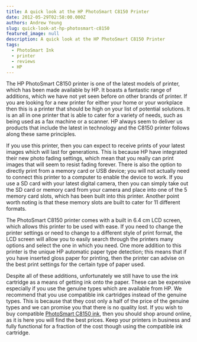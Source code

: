 ```yaml
---
title: A quick look at the HP PhotoSmart C8150 Printer
date: 2012-05-29T02:58:00.000Z
authors: Andrew Yeung
slug: quick-look-at-hp-photosmart-c8150
featured_image: null
description: A quick look at the HP PhotoSmart C8150 Printer
tags:
  - PhotoSmart Ink
  - printer
  - reviews
  - HP
---
```

The HP PhotoSmart C8150 printer is one of the latest models of printer, which has been made available by HP. It boasts a fantastic range of additions, which we have not yet seen before on other brands of printer. If you are looking for a new printer for either your home or your workplace then this is a printer that should be high on your list of potential solutions. It is an all in one printer that is able to cater for a variety of needs, such as being used as a fax machine or a scanner. HP always seem to deliver us products that include the latest in technology and the C8150 printer follows along these same principles.

If you use this printer, then you can expect to receive prints of your latest images which will last for generations. This is because HP have integrated their new photo fading settings, which mean that you really can print images that will seem to resist fading forever. There is also the option to directly print from a memory card or USB device; you will not actually need to connect this printer to a computer to enable the device to work. If you use a SD card with your latest digital camera, then you can simply take out the SD card or memory card from your camera and place into one of the 5 memory card slots, which has been built into this printer. Another point worth noting is that these memory slots are built to cater for 11 different formats.

The PhotoSmart C8150 printer comes with a built in 6.4 cm LCD screen, which allows this printer to be used with ease. If you need to change the printer settings or need to change to a different style of print format, the LCD screen will allow you to easily search through the printers many options and select the one in which you need. One more addition to this printer is the unique HP automatic paper type detection; this means that if you have inserted gloss paper for printing, then the printer can advise on the best print settings for the certain type of paper used.

Despite all of these additions, unfortunately we still have to use the ink cartridge as a means of getting ink onto the paper. These can be expensive especially if you use the genuine types which are available from HP. We recommend that you use compatible ink cartridges instead of the genuine types. This is because that they cost only a half of the price of the genuine types and we can promise you that there is no quality lost. If you wish to buy compatible [PhotoSmart C8150 ink](https://www.comboink.com/hp-photosmart-c8150-ink-cartridges), then you should shop around online, as it is here you will find the best prices. Keep your printers in business and fully functional for a fraction of the cost though using the compatible ink cartridge.